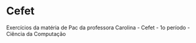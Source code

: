 # Cefet
Exercícios da matéria de Pac da professora Carolina - Cefet - 1o período - Ciência da Computação
